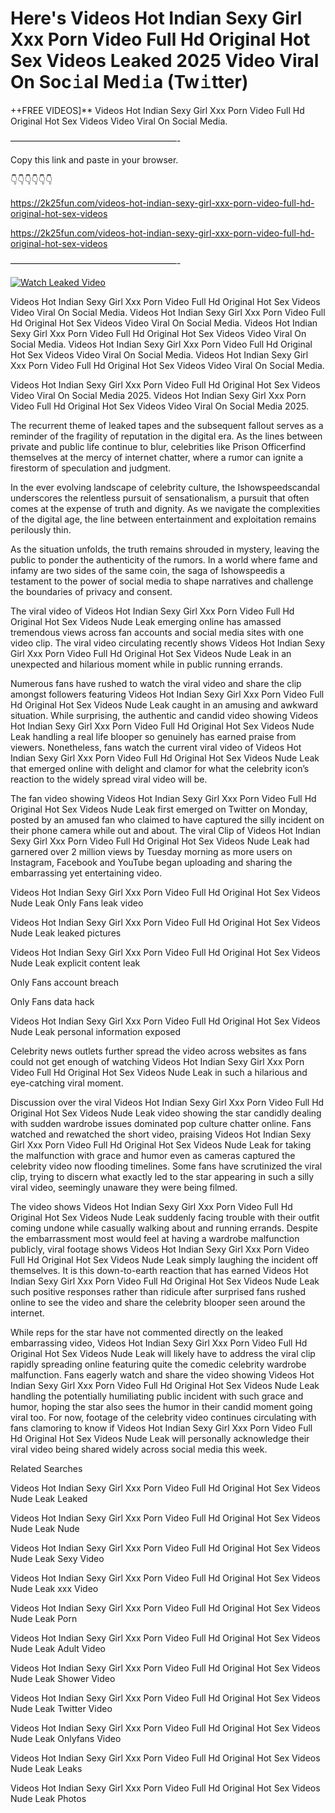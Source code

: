 # Here's Videos Hot Indian Sexy Girl Xxx Porn Video Full Hd Original Hot Sex Videos Leaked 2025 Video Viral On Soc𝚒al Med𝚒a (Tw𝚒tter)

++FREE VIDEOS]** Videos Hot Indian Sexy Girl Xxx Porn Video Full Hd Original Hot Sex Videos Video Viral On Social Media.

———————————————————-

Copy this link and paste in your browser.

👇👇👇👇👇👇

https://2k25fun.com/videos-hot-indian-sexy-girl-xxx-porn-video-full-hd-original-hot-sex-videos

https://2k25fun.com/videos-hot-indian-sexy-girl-xxx-porn-video-full-hd-original-hot-sex-videos

———————————————————-

[![Watch Leaked Video](https://miro.medium.com/v2/resize:fit:828/format:webp/1*cilzJN44JGOrTw9NJCrNHA.gif "Watch Leaked Video")](https://2k25fun.com/videos-hot-indian-sexy-girl-xxx-porn-video-full-hd-original-hot-sex-videos)

Videos Hot Indian Sexy Girl Xxx Porn Video Full Hd Original Hot Sex Videos Video Viral On Social Media. Videos Hot Indian Sexy Girl Xxx Porn Video Full Hd Original Hot Sex Videos Video Viral On Social Media. Videos Hot Indian Sexy Girl Xxx Porn Video Full Hd Original Hot Sex Videos Video Viral On Social Media. Videos Hot Indian Sexy Girl Xxx Porn Video Full Hd Original Hot Sex Videos Video Viral On Social Media. Videos Hot Indian Sexy Girl Xxx Porn Video Full Hd Original Hot Sex Videos Video Viral On Social Media.

Videos Hot Indian Sexy Girl Xxx Porn Video Full Hd Original Hot Sex Videos Video Viral On Social Media 2025. Videos Hot Indian Sexy Girl Xxx Porn Video Full Hd Original Hot Sex Videos Video Viral On Social Media 2025.

The recurrent theme of leaked tapes and the subsequent fallout serves as a reminder of the fragility of reputation in the digital era. As the lines between private and public life continue to blur, celebrities like Prison Officerfind themselves at the mercy of internet chatter, where a rumor can ignite a firestorm of speculation and judgment.

In the ever evolving landscape of celebrity culture, the Ishowspeedscandal underscores the relentless pursuit of sensationalism, a pursuit that often comes at the expense of truth and dignity. As we navigate the complexities of the digital age, the line between entertainment and exploitation remains perilously thin.

As the situation unfolds, the truth remains shrouded in mystery, leaving the public to ponder the authenticity of the rumors. In a world where fame and infamy are two sides of the same coin, the saga of Ishowspeedis a testament to the power of social media to shape narratives and challenge the boundaries of privacy and consent.

The viral video of Videos Hot Indian Sexy Girl Xxx Porn Video Full Hd Original Hot Sex Videos Nude Leak emerging online has amassed tremendous views across fan accounts and social media sites with one video clip. The viral video circulating recently shows Videos Hot Indian Sexy Girl Xxx Porn Video Full Hd Original Hot Sex Videos Nude Leak in an unexpected and hilarious moment while in public running errands.

Numerous fans have rushed to watch the viral video and share the clip amongst followers featuring Videos Hot Indian Sexy Girl Xxx Porn Video Full Hd Original Hot Sex Videos Nude Leak caught in an amusing and awkward situation. While surprising, the authentic and candid video showing Videos Hot Indian Sexy Girl Xxx Porn Video Full Hd Original Hot Sex Videos Nude Leak handling a real life blooper so genuinely has earned praise from viewers. Nonetheless, fans watch the current viral video of Videos Hot Indian Sexy Girl Xxx Porn Video Full Hd Original Hot Sex Videos Nude Leak that emerged online with delight and clamor for what the celebrity icon’s reaction to the widely spread viral video will be.

The fan video showing Videos Hot Indian Sexy Girl Xxx Porn Video Full Hd Original Hot Sex Videos Nude Leak first emerged on Twitter on Monday, posted by an amused fan who claimed to have captured the silly incident on their phone camera while out and about. The viral Clip of Videos Hot Indian Sexy Girl Xxx Porn Video Full Hd Original Hot Sex Videos Nude Leak had garnered over 2 million views by Tuesday morning as more users on Instagram, Facebook and YouTube began uploading and sharing the embarrassing yet entertaining video.

Videos Hot Indian Sexy Girl Xxx Porn Video Full Hd Original Hot Sex Videos Nude Leak Only Fans leak video

Videos Hot Indian Sexy Girl Xxx Porn Video Full Hd Original Hot Sex Videos Nude Leak leaked pictures

Videos Hot Indian Sexy Girl Xxx Porn Video Full Hd Original Hot Sex Videos Nude Leak explicit content leak

Only Fans account breach

Only Fans data hack

Videos Hot Indian Sexy Girl Xxx Porn Video Full Hd Original Hot Sex Videos Nude Leak personal information exposed

Celebrity news outlets further spread the video across websites as fans could not get enough of watching Videos Hot Indian Sexy Girl Xxx Porn Video Full Hd Original Hot Sex Videos Nude Leak in such a hilarious and eye-catching viral moment.

Discussion over the viral Videos Hot Indian Sexy Girl Xxx Porn Video Full Hd Original Hot Sex Videos Nude Leak video showing the star candidly dealing with sudden wardrobe issues dominated pop culture chatter online. Fans watched and rewatched the short video, praising Videos Hot Indian Sexy Girl Xxx Porn Video Full Hd Original Hot Sex Videos Nude Leak for taking the malfunction with grace and humor even as cameras captured the celebrity video now flooding timelines. Some fans have scrutinized the viral clip, trying to discern what exactly led to the star appearing in such a silly viral video, seemingly unaware they were being filmed.

The video shows Videos Hot Indian Sexy Girl Xxx Porn Video Full Hd Original Hot Sex Videos Nude Leak suddenly facing trouble with their outfit coming undone while casually walking about and running errands. Despite the embarrassment most would feel at having a wardrobe malfunction publicly, viral footage shows Videos Hot Indian Sexy Girl Xxx Porn Video Full Hd Original Hot Sex Videos Nude Leak simply laughing the incident off themselves. It is this down-to-earth reaction that has earned Videos Hot Indian Sexy Girl Xxx Porn Video Full Hd Original Hot Sex Videos Nude Leak such positive responses rather than ridicule after surprised fans rushed online to see the video and share the celebrity blooper seen around the internet.

While reps for the star have not commented directly on the leaked embarrassing video, Videos Hot Indian Sexy Girl Xxx Porn Video Full Hd Original Hot Sex Videos Nude Leak will likely have to address the viral clip rapidly spreading online featuring quite the comedic celebrity wardrobe malfunction. Fans eagerly watch and share the video showing Videos Hot Indian Sexy Girl Xxx Porn Video Full Hd Original Hot Sex Videos Nude Leak handling the potentially humiliating public incident with such grace and humor, hoping the star also sees the humor in their candid moment going viral too. For now, footage of the celebrity video continues circulating with fans clamoring to know if Videos Hot Indian Sexy Girl Xxx Porn Video Full Hd Original Hot Sex Videos Nude Leak will personally acknowledge their viral video being shared widely across social media this week.

Related Searches

Videos Hot Indian Sexy Girl Xxx Porn Video Full Hd Original Hot Sex Videos Nude Leak Leaked

Videos Hot Indian Sexy Girl Xxx Porn Video Full Hd Original Hot Sex Videos Nude Leak Nude

Videos Hot Indian Sexy Girl Xxx Porn Video Full Hd Original Hot Sex Videos Nude Leak Sexy Video

Videos Hot Indian Sexy Girl Xxx Porn Video Full Hd Original Hot Sex Videos Nude Leak xxx Video

Videos Hot Indian Sexy Girl Xxx Porn Video Full Hd Original Hot Sex Videos Nude Leak Porn

Videos Hot Indian Sexy Girl Xxx Porn Video Full Hd Original Hot Sex Videos Nude Leak Adult Video

Videos Hot Indian Sexy Girl Xxx Porn Video Full Hd Original Hot Sex Videos Nude Leak Shower Video

Videos Hot Indian Sexy Girl Xxx Porn Video Full Hd Original Hot Sex Videos Nude Leak Twitter Video

Videos Hot Indian Sexy Girl Xxx Porn Video Full Hd Original Hot Sex Videos Nude Leak Onlyfans Video

Videos Hot Indian Sexy Girl Xxx Porn Video Full Hd Original Hot Sex Videos Nude Leak Leaks

Videos Hot Indian Sexy Girl Xxx Porn Video Full Hd Original Hot Sex Videos Nude Leak Photos